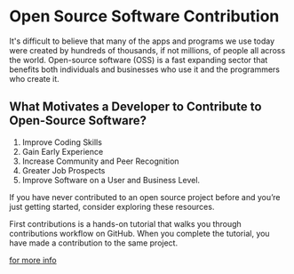 # Open Source Software Contribution

It's difficult to believe that many of the apps and programs we use today were created by hundreds of thousands, if not millions, of people all across the world. Open-source software (OSS) is a fast expanding sector that benefits both individuals and businesses who use it and the programmers who create it.

## What Motivates a Developer to Contribute to Open-Source Software?

1. Improve Coding Skills
2. Gain Early Experience
3. Increase Community and Peer Recognition
4. Greater Job Prospects
5. Improve Software on a User and Business Level.


If you have never contributed to an open source project before and you’re just getting started, consider exploring these resources.

First contributions is a hands-on tutorial that walks you through contributions workflow on GitHub. When you complete the tutorial, you have made a contribution to the same project.

[for more info](https://www.firsttimersonly.com/)